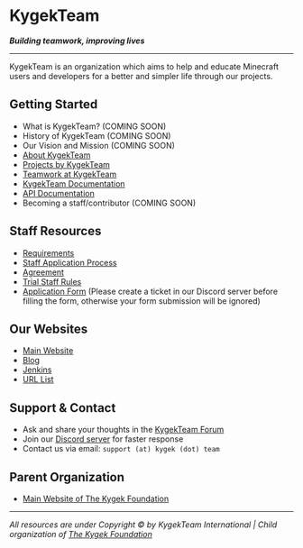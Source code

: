 # KygekTeam

_**Building teamwork, improving lives**_

---

KygekTeam is an organization which aims to help and educate Minecraft users and developers for a better and simpler life through our projects.

## Getting Started

- What is KygekTeam? (COMING SOON)
- History of KygekTeam (COMING SOON)
- Our Vision and Mission (COMING SOON)
- [About KygekTeam](https://kygek.team/about)
- [Projects by KygekTeam](/PROJECTS.md)
- [Teamwork at KygekTeam](/TEAMWORK.md)
- [KygekTeam Documentation](https://docs.kygek.team)
- [API Documentation](https://api-docs.kygek.team)
- Becoming a staff/contributor (COMING SOON)

## Staff Resources

- [Requirements](staff-resources/staff-requirements.md)
- [Staff Application Process](/images/KygekTeam%20Staff%20Application%20Process.png)
- [Agreement](/staff-resources/staff-agreement.md)
- [Trial Staff Rules](staff-resources/trial-staff-rules.md)
- [Application Form](https://forms.gle/3McEFLn39ZTSo8H19) (Please create a ticket in our Discord server before filling the form, otherwise your form submission will be ignored)

## Our Websites

- [Main Website](https://kygek.team)
- [Blog](https://blog.kygek.team)
- [Jenkins](https://jenkins.kygek.team)
- [URL List](https://r.kygek.team)

## Support & Contact

- Ask and share your thoughts in the [KygekTeam Forum](https://forum.kygek.team)
- Join our [Discord server](https://discord.kygek.team) for faster response
- Contact us via email: `support (at) kygek (dot) team`

## Parent Organization

- [Main Website of The Kygek Foundation](https://foundation.kygek.team)

---

_All resources are under Copyright &copy; by KygekTeam International | Child organization of [The Kygek Foundation](https://github.com/kygek)_

